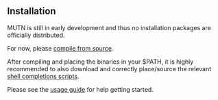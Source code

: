 ## Installation
MUTN is still in early development and thus no installation packages are officially distributed.

For now, please [compile from source](https://github.com/rwinkhart/MUTN/blob/main/wiki/MUTN/build.md).

After compiling and placing the binaries in your $PATH, it is highly recommended to also download and correctly place/source the relevant [shell completions scripts](https://github.com/rwinkhart/MUTN/blob/main/wiki/MUTN/completions.md).

Please see the [usage guide](https://github.com/rwinkhart/MUTN/blob/main/wiki/MUTN/usage.md) for help getting started.
